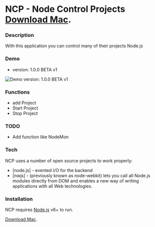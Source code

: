 # NCP - Node Control Projects [Download Mac](http://my-files.ru/Save/apn4ik/ncp.version.1.0.1.BETAv1.zip).
### Description
With this application you can control many of their projects Node.js

### Demo
- version: 1.0.0 BETA v1

![Demo version: 1.0.0 BETA v1](http://194.87.239.206/media/demo/Demo%20version%201.0.0%20BETA%20v1.gif)

### Functions
 - add Project
 - Start Project
 - Stop Project
 
### TODO
- Add function like NodeMon

### Tech

NCP uses a number of open source projects to work properly:

* [node.js] - evented I/O for the backend
* [nwjs] - (previously known as node-webkit) lets you call all Node.js modules directly from DOM and enables a new way of writing applications with all Web technologies.


### Installation

NCP requires [Node.js](https://nodejs.org/) v6+ to run.

[Download Mac](http://my-files.ru/Save/apn4ik/ncp.version.1.0.1.BETAv1.zip).
